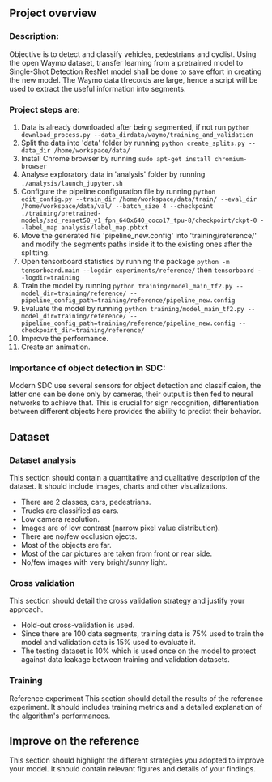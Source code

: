 ## Project overview
### Description:
Objective is to detect and classify vehicles, pedestrians and cyclist.
Using the open Waymo dataset, transfer learning from a pretrained model to Single-Shot Detection ResNet model shall be done to save effort in creating the new model.
The Waymo data tfrecords are large, hence a script will be used to extract the useful information into segments.

### Project steps are:
1. Data is already downloaded after being segmented, if not run
`python download_process.py --data_dirdata/waymo/training_and_validation`
2. Split the data into 'data' folder by running
`python create_splits.py --data_dir /home/workspace/data/`
3. Install Chrome browser by running
`sudo apt-get install chromium-browser`
4. Analyse exploratory data in 'analysis' folder by running
`./analysis/launch_jupyter.sh`
5. Configure the pipeline configuration file by running
`python edit_config.py --train_dir /home/workspace/data/train/ --eval_dir /home/workspace/data/val/ --batch_size 4 --checkpoint ./training/pretrained-models/ssd_resnet50_v1_fpn_640x640_coco17_tpu-8/checkpoint/ckpt-0 --label_map analysis/label_map.pbtxt`
6. Move the generated file 'pipeline_new.config' into 'training/reference/' and modify the segments paths inside it to the existing ones after the splitting.
7. Open tensorboard statistics by running the package
`python -m tensorboard.main --logdir experiments/reference/` then `tensorboard --logdir=training`
8. Train the model by running
`python training/model_main_tf2.py --model_dir=training/reference/ --pipeline_config_path=training/reference/pipeline_new.config`
9. Evaluate the model by running
`python training/model_main_tf2.py --model_dir=training/reference/ --pipeline_config_path=training/reference/pipeline_new.config --checkpoint_dir=training/reference/`
10. Improve the performance.
11. Create an animation.

### Importance of object detection in SDC:
Modern SDC use several sensors for object detection and classificaion, the latter one can be done only by cameras, their output is then fed to neural networks to achieve that.
This is crucial for sign recognition, differentiation between different objects here provides the ability to predict their behavior.

## Dataset
### Dataset analysis
This section should contain a quantitative and qualitative description of the dataset. It should include images, charts and other visualizations.
- There are 2 classes, cars, pedestrians.
- Trucks are classified as cars.
- Low camera resolution.
- Images are of low contrast (narrow pixel value distribution).
- There are no/few occlusion ojects.
- Most of the objects are far.
- Most of the car pictures are taken from front or rear side.
- No/few images with very bright/sunny light.

### Cross validation
This section should detail the cross validation strategy and justify your approach.
- Hold-out cross-validation is used.
- Since there are 100 data segments, training data is 75% used to train the model and validation data is 15% used to evaluate it.
- The testing dataset is 10% which is used once on the model to protect against data leakage between training and validation datasets.

### Training
Reference experiment
This section should detail the results of the reference experiment. It should includes training metrics and a detailed explanation of the algorithm's performances.

## Improve on the reference
This section should highlight the different strategies you adopted to improve your model. It should contain relevant figures and details of your findings.
